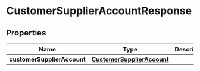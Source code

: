 
# CustomerSupplierAccountResponse

## Properties
Name | Type | Description | Notes
------------ | ------------- | ------------- | -------------
**customerSupplierAccount** | [**CustomerSupplierAccount**](CustomerSupplierAccount.md) |  |  [optional]



